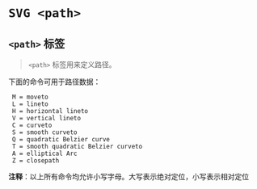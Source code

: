 # `SVG <path>`

## `<path>` 标签
> `<path>` 标签用来定义路径。

下面的命令可用于路径数据：
```
 M = moveto
 L = lineto
 H = horizontal lineto
 V = vertical lineto
 C = curveto
 S = smooth curveto
 Q = quadratic Belzier curve
 T = smooth quadratic Belzier curveto
 A = elliptical Arc
 Z = closepath
```

**注释**：以上所有命令均允许小写字母。大写表示绝对定位，小写表示相对定位